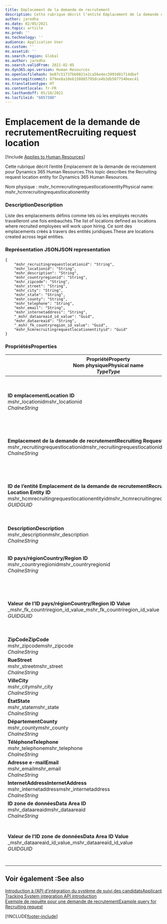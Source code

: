 ```yaml
---
title: Emplacement de la demande de recrutement
description: Cette rubrique décrit l’entité Emplacement de la demande de recrutement pour Dynamics 365 Human Resources.
author: jaredha
ms.date: 02/05/2021
ms.topic: article
ms.prod: ''
ms.technology: ''
audience: Application User
ms.custom: ''
ms.assetid: ''
ms.search.region: Global
ms.author: jaredha
ms.search.validFrom: 2021-02-05
ms.dyn365.ops.version: Human Resources
ms.openlocfilehash: be87c51737bb9021e2ca56e4ec3993d01714dbef
ms.sourcegitcommit: 879ee8a10e6158885795dce4b3db5077540eec41
ms.translationtype: HT
ms.contentlocale: fr-FR
ms.lasthandoff: 05/18/2021
ms.locfileid: "6057380"
---
```

# <a name="recruiting-request-location"></a><span data-ttu-id="080d8-103">Emplacement de la demande de recrutement</span><span class="sxs-lookup"><span data-stu-id="080d8-103">Recruiting request location</span></span>

[!include [Applies to Human Resources](../includes/applies-to-hr.md)]

<span data-ttu-id="080d8-104">Cette rubrique décrit l’entité Emplacement de la demande de recrutement pour Dynamics 365 Human Resources.</span><span class="sxs-lookup"><span data-stu-id="080d8-104">This topic describes the Recruiting request location entity for Dynamics 365 Human Resources.</span></span>

<span data-ttu-id="080d8-105">Nom physique : mshr_hcmrecruitingrequestlocationentity</span><span class="sxs-lookup"><span data-stu-id="080d8-105">Physical name: mshr_hcmrecruitingrequestlocationentity</span></span>

### <a name="description"></a><span data-ttu-id="080d8-106">Description</span><span class="sxs-lookup"><span data-stu-id="080d8-106">Description</span></span>

<span data-ttu-id="080d8-107">Liste des emplacements définis comme tels où les employés recrutés travailleront une fois embauchés.</span><span class="sxs-lookup"><span data-stu-id="080d8-107">The list of locations defined as locations where recruited employees will work upon hiring.</span></span> <span data-ttu-id="080d8-108">Ce sont des emplacements créés à travers des entités juridiques.</span><span class="sxs-lookup"><span data-stu-id="080d8-108">These are locations created across legal entities.</span></span>

### <a name="json-representation"></a><span data-ttu-id="080d8-109">Représentation JSON</span><span class="sxs-lookup"><span data-stu-id="080d8-109">JSON representation</span></span>

```
{
    "mshr_recruitingrequestlocationid": "String",
    "mshr_locationid": "String",
    "mshr_description": "String",
    "mshr_countryregionid": "String",
    "mshr_zipcode": "String",
    "mshr_street": "String",
    "mshr_city": "String",
    "mshr_state": "String",
    "mshr_county": "String",
    "mshr_telephone": "String",
    "mshr_email": "String",
    "mshr_internetaddress": "String",
    "_mshr_dataareaid_id_value": "Guid",
    "mshr_dataareaid": "String",
    "_mshr_fk_countryregion_id_value": "Guid",
    "mshr_hcmrecruitingrequestlocationentityid": "Guid"
}
```

### <a name="properties"></a><span data-ttu-id="080d8-110">Propriétés</span><span class="sxs-lookup"><span data-stu-id="080d8-110">Properties</span></span>

| <span data-ttu-id="080d8-111">Propriété</span><span class="sxs-lookup"><span data-stu-id="080d8-111">Property</span></span><br><span data-ttu-id="080d8-112">**Nom physique**</span><span class="sxs-lookup"><span data-stu-id="080d8-112">**Physical name**</span></span><br><span data-ttu-id="080d8-113">**_Type_**</span><span class="sxs-lookup"><span data-stu-id="080d8-113">**_Type_**</span></span> | <span data-ttu-id="080d8-114">Cas d’emploi</span><span class="sxs-lookup"><span data-stu-id="080d8-114">Use</span></span> | <span data-ttu-id="080d8-115">Description</span><span class="sxs-lookup"><span data-stu-id="080d8-115">Description</span></span> |
| --- | --- | --- |
| <span data-ttu-id="080d8-116">**ID emplacement**</span><span class="sxs-lookup"><span data-stu-id="080d8-116">**Location ID**</span></span><br><span data-ttu-id="080d8-117">mshr_locationid</span><span class="sxs-lookup"><span data-stu-id="080d8-117">mshr_locationid</span></span><br><span data-ttu-id="080d8-118">*Chaîne*</span><span class="sxs-lookup"><span data-stu-id="080d8-118">*String*</span></span> | <span data-ttu-id="080d8-119">Écriture unique</span><span class="sxs-lookup"><span data-stu-id="080d8-119">Write-once</span></span><br><span data-ttu-id="080d8-120">Requis</span><span class="sxs-lookup"><span data-stu-id="080d8-120">Required</span></span> | <span data-ttu-id="080d8-121">Identificateur généré par le système, lisible par l’utilisateur pour l’emplacement de recrutement.</span><span class="sxs-lookup"><span data-stu-id="080d8-121">The system-generated, user-readable identifier for the recruiting location.</span></span> |
| <span data-ttu-id="080d8-122">**Emplacement de la demande de recrutement**</span><span class="sxs-lookup"><span data-stu-id="080d8-122">**Recruiting Request Location**</span></span><br><span data-ttu-id="080d8-123">mshr_recruitingrequestlocationid</span><span class="sxs-lookup"><span data-stu-id="080d8-123">mshr_recruitingrequestlocationid</span></span><br><span data-ttu-id="080d8-124">*Chaîne*</span><span class="sxs-lookup"><span data-stu-id="080d8-124">*String*</span></span> | <span data-ttu-id="080d8-125">Écriture unique</span><span class="sxs-lookup"><span data-stu-id="080d8-125">Write-once</span></span><br><span data-ttu-id="080d8-126">Requis</span><span class="sxs-lookup"><span data-stu-id="080d8-126">Required</span></span> | <span data-ttu-id="080d8-127">Identificateur unique défini par l’utilisateur pour l’emplacement de recrutement.</span><span class="sxs-lookup"><span data-stu-id="080d8-127">User-defined unique identifier for the recruiting location.</span></span> |
| <span data-ttu-id="080d8-128">**ID de l’entité Emplacement de la demande de recrutement**</span><span class="sxs-lookup"><span data-stu-id="080d8-128">**Recruiting Request Location Entity ID**</span></span><br><span data-ttu-id="080d8-129">mshr_hcmrecruitingrequestlocationentityid</span><span class="sxs-lookup"><span data-stu-id="080d8-129">mshr_hcmrecruitingrequestlocationentityid</span></span><br><span data-ttu-id="080d8-130">*GUID*</span><span class="sxs-lookup"><span data-stu-id="080d8-130">*GUID*</span></span> | <span data-ttu-id="080d8-131">Lecture seule</span><span class="sxs-lookup"><span data-stu-id="080d8-131">Read-only</span></span><br><span data-ttu-id="080d8-132">Requis</span><span class="sxs-lookup"><span data-stu-id="080d8-132">Required</span></span> | <span data-ttu-id="080d8-133">Identificateur unique généré par le système pour le dossier d’emplacement de la demande de recrutement.</span><span class="sxs-lookup"><span data-stu-id="080d8-133">System-generated unique identifier for the recruiting request location record.</span></span> |
| <span data-ttu-id="080d8-134">**Description**</span><span class="sxs-lookup"><span data-stu-id="080d8-134">**Description**</span></span><br><span data-ttu-id="080d8-135">mshr_description</span><span class="sxs-lookup"><span data-stu-id="080d8-135">mshr_description</span></span><br><span data-ttu-id="080d8-136">*Chaîne*</span><span class="sxs-lookup"><span data-stu-id="080d8-136">*String*</span></span> | <span data-ttu-id="080d8-137">Lecture/écriture</span><span class="sxs-lookup"><span data-stu-id="080d8-137">Read/write</span></span><br><span data-ttu-id="080d8-138">Requis</span><span class="sxs-lookup"><span data-stu-id="080d8-138">Required</span></span> | <span data-ttu-id="080d8-139">Description de l’emplacement.</span><span class="sxs-lookup"><span data-stu-id="080d8-139">Description of the location.</span></span> |
| <span data-ttu-id="080d8-140">**ID pays/région**</span><span class="sxs-lookup"><span data-stu-id="080d8-140">**Country/Region ID**</span></span><br><span data-ttu-id="080d8-141">mshr_countryregionid</span><span class="sxs-lookup"><span data-stu-id="080d8-141">mshr_countryregionid</span></span><br><span data-ttu-id="080d8-142">*Chaîne*</span><span class="sxs-lookup"><span data-stu-id="080d8-142">*String*</span></span> | <span data-ttu-id="080d8-143">Lecture seule</span><span class="sxs-lookup"><span data-stu-id="080d8-143">Read-only</span></span><br><span data-ttu-id="080d8-144">Facultatif</span><span class="sxs-lookup"><span data-stu-id="080d8-144">Optional</span></span> | <span data-ttu-id="080d8-145">Spécifie le pays ou la région où le candidat a la citoyenneté.</span><span class="sxs-lookup"><span data-stu-id="080d8-145">Specifies the country or region where the candidate has citizenship.</span></span> |
| <span data-ttu-id="080d8-146">**Valeur de l’ID pays/région**</span><span class="sxs-lookup"><span data-stu-id="080d8-146">**Country/Region ID Value**</span></span><br><span data-ttu-id="080d8-147">_mshr_fk_countriregion_id_value</span><span class="sxs-lookup"><span data-stu-id="080d8-147">_mshr_fk_countriregion_id_value</span></span><br><span data-ttu-id="080d8-148">*GUID*</span><span class="sxs-lookup"><span data-stu-id="080d8-148">*GUID*</span></span> | <span data-ttu-id="080d8-149">Lecture seule</span><span class="sxs-lookup"><span data-stu-id="080d8-149">Read-only</span></span><br><span data-ttu-id="080d8-150">Facultatif</span><span class="sxs-lookup"><span data-stu-id="080d8-150">Optional</span></span><br><span data-ttu-id="080d8-151">Clé étrangère : mshr_logisticaddresscountryregionentityid de l’entité mshr_logisticsaddresscountryregionentity</span><span class="sxs-lookup"><span data-stu-id="080d8-151">Foreign key: mshr_logisticaddresscountryregionentityid of mshr_logisticsaddresscountryregionentity</span></span> | <span data-ttu-id="080d8-152">Identificateur unique généré par le système du pays ou de la région de l’adresse.</span><span class="sxs-lookup"><span data-stu-id="080d8-152">System-generated unique identifier of the country/region of the address.</span></span> |
| <span data-ttu-id="080d8-153">**ZipCode**</span><span class="sxs-lookup"><span data-stu-id="080d8-153">**ZipCode**</span></span><br><span data-ttu-id="080d8-154">mshr_zipcode</span><span class="sxs-lookup"><span data-stu-id="080d8-154">mshr_zipcode</span></span><br><span data-ttu-id="080d8-155">*Chaîne*</span><span class="sxs-lookup"><span data-stu-id="080d8-155">*String*</span></span> | <span data-ttu-id="080d8-156">Lecture seule</span><span class="sxs-lookup"><span data-stu-id="080d8-156">Read-only</span></span><br><span data-ttu-id="080d8-157">Facultatif</span><span class="sxs-lookup"><span data-stu-id="080d8-157">Optional</span></span> | <span data-ttu-id="080d8-158">Code postal.</span><span class="sxs-lookup"><span data-stu-id="080d8-158">Zip/postal code.</span></span> |
| <span data-ttu-id="080d8-159">**Rue**</span><span class="sxs-lookup"><span data-stu-id="080d8-159">**Street**</span></span><br><span data-ttu-id="080d8-160">mshr_street</span><span class="sxs-lookup"><span data-stu-id="080d8-160">mshr_street</span></span><br><span data-ttu-id="080d8-161">*Chaîne*</span><span class="sxs-lookup"><span data-stu-id="080d8-161">*String*</span></span> | <span data-ttu-id="080d8-162">Lecture seule</span><span class="sxs-lookup"><span data-stu-id="080d8-162">Read-only</span></span><br><span data-ttu-id="080d8-163">Facultatif</span><span class="sxs-lookup"><span data-stu-id="080d8-163">Optional</span></span> | <span data-ttu-id="080d8-164">Nom de la rue.</span><span class="sxs-lookup"><span data-stu-id="080d8-164">Street address.</span></span> |
| <span data-ttu-id="080d8-165">**Ville**</span><span class="sxs-lookup"><span data-stu-id="080d8-165">**City**</span></span><br><span data-ttu-id="080d8-166">mshr_city</span><span class="sxs-lookup"><span data-stu-id="080d8-166">mshr_city</span></span><br><span data-ttu-id="080d8-167">*Chaîne*</span><span class="sxs-lookup"><span data-stu-id="080d8-167">*String*</span></span> | <span data-ttu-id="080d8-168">Lecture seule</span><span class="sxs-lookup"><span data-stu-id="080d8-168">Read-only</span></span><br><span data-ttu-id="080d8-169">Facultatif</span><span class="sxs-lookup"><span data-stu-id="080d8-169">Optional</span></span> | <span data-ttu-id="080d8-170">Ville.</span><span class="sxs-lookup"><span data-stu-id="080d8-170">City.</span></span> |
| <span data-ttu-id="080d8-171">**État**</span><span class="sxs-lookup"><span data-stu-id="080d8-171">**State**</span></span><br><span data-ttu-id="080d8-172">mshr_state</span><span class="sxs-lookup"><span data-stu-id="080d8-172">mshr_state</span></span><br><span data-ttu-id="080d8-173">*Chaîne*</span><span class="sxs-lookup"><span data-stu-id="080d8-173">*String*</span></span> | <span data-ttu-id="080d8-174">Lecture seule</span><span class="sxs-lookup"><span data-stu-id="080d8-174">Read-only</span></span><br><span data-ttu-id="080d8-175">Facultatif</span><span class="sxs-lookup"><span data-stu-id="080d8-175">Optional</span></span> | <span data-ttu-id="080d8-176">Région ou province.</span><span class="sxs-lookup"><span data-stu-id="080d8-176">State or province.</span></span> |
| <span data-ttu-id="080d8-177">**Département**</span><span class="sxs-lookup"><span data-stu-id="080d8-177">**County**</span></span><br><span data-ttu-id="080d8-178">mshr_county</span><span class="sxs-lookup"><span data-stu-id="080d8-178">mshr_county</span></span><br><span data-ttu-id="080d8-179">*Chaîne*</span><span class="sxs-lookup"><span data-stu-id="080d8-179">*String*</span></span> | <span data-ttu-id="080d8-180">Lecture seule</span><span class="sxs-lookup"><span data-stu-id="080d8-180">Read-only</span></span><br><span data-ttu-id="080d8-181">Facultatif</span><span class="sxs-lookup"><span data-stu-id="080d8-181">Optional</span></span> | <span data-ttu-id="080d8-182">Département.</span><span class="sxs-lookup"><span data-stu-id="080d8-182">County.</span></span> |
| <span data-ttu-id="080d8-183">**Téléphone**</span><span class="sxs-lookup"><span data-stu-id="080d8-183">**Telephone**</span></span><br><span data-ttu-id="080d8-184">mshr_telephone</span><span class="sxs-lookup"><span data-stu-id="080d8-184">mshr_telephone</span></span><br><span data-ttu-id="080d8-185">*Chaîne*</span><span class="sxs-lookup"><span data-stu-id="080d8-185">*String*</span></span> | <span data-ttu-id="080d8-186">Lecture/écriture</span><span class="sxs-lookup"><span data-stu-id="080d8-186">Read/write</span></span><br><span data-ttu-id="080d8-187">Facultatif</span><span class="sxs-lookup"><span data-stu-id="080d8-187">Optional</span></span> | <span data-ttu-id="080d8-188">Numéro de téléphone de l’emplacement.</span><span class="sxs-lookup"><span data-stu-id="080d8-188">Telephone number for the location.</span></span> |
| <span data-ttu-id="080d8-189">**Adresse e-mail**</span><span class="sxs-lookup"><span data-stu-id="080d8-189">**Email**</span></span><br><span data-ttu-id="080d8-190">mshr_email</span><span class="sxs-lookup"><span data-stu-id="080d8-190">mshr_email</span></span><br><span data-ttu-id="080d8-191">*Chaîne*</span><span class="sxs-lookup"><span data-stu-id="080d8-191">*String*</span></span> | <span data-ttu-id="080d8-192">Lecture/écriture</span><span class="sxs-lookup"><span data-stu-id="080d8-192">Read/write</span></span><br><span data-ttu-id="080d8-193">Facultatif</span><span class="sxs-lookup"><span data-stu-id="080d8-193">Optional</span></span> | <span data-ttu-id="080d8-194">Adresse e-mail.</span><span class="sxs-lookup"><span data-stu-id="080d8-194">Email address.</span></span> |
| <span data-ttu-id="080d8-195">**InternetAddress**</span><span class="sxs-lookup"><span data-stu-id="080d8-195">**InternetAddress**</span></span><br><span data-ttu-id="080d8-196">mshr_internetaddress</span><span class="sxs-lookup"><span data-stu-id="080d8-196">mshr_internetaddress</span></span><br><span data-ttu-id="080d8-197">*Chaîne*</span><span class="sxs-lookup"><span data-stu-id="080d8-197">*String*</span></span> | <span data-ttu-id="080d8-198">Lecture/écriture</span><span class="sxs-lookup"><span data-stu-id="080d8-198">Read/write</span></span><br><span data-ttu-id="080d8-199">Facultatif</span><span class="sxs-lookup"><span data-stu-id="080d8-199">Optional</span></span> | <span data-ttu-id="080d8-200">URL du site Web de l’emplacement.</span><span class="sxs-lookup"><span data-stu-id="080d8-200">URL for the location website.</span></span> |
| <span data-ttu-id="080d8-201">**ID zone de données**</span><span class="sxs-lookup"><span data-stu-id="080d8-201">**Data Area ID**</span></span><br><span data-ttu-id="080d8-202">mshr_dataareaid</span><span class="sxs-lookup"><span data-stu-id="080d8-202">mshr_dataareaid</span></span><br><span data-ttu-id="080d8-203">*Chaîne*</span><span class="sxs-lookup"><span data-stu-id="080d8-203">*String*</span></span> | <span data-ttu-id="080d8-204">Lecture/écriture</span><span class="sxs-lookup"><span data-stu-id="080d8-204">Read/write</span></span><br><span data-ttu-id="080d8-205">Facultatif</span><span class="sxs-lookup"><span data-stu-id="080d8-205">Optional</span></span> | <span data-ttu-id="080d8-206">Spécifie l’entité juridique (société).</span><span class="sxs-lookup"><span data-stu-id="080d8-206">Specifies the legal entity (company).</span></span> |
| <span data-ttu-id="080d8-207">**Valeur de l’ID zone de données**</span><span class="sxs-lookup"><span data-stu-id="080d8-207">**Data Area ID Value**</span></span><br><span data-ttu-id="080d8-208">_mshr_dataareaid_id_value</span><span class="sxs-lookup"><span data-stu-id="080d8-208">_mshr_dataareaid_id_value</span></span><br><span data-ttu-id="080d8-209">*GUID*</span><span class="sxs-lookup"><span data-stu-id="080d8-209">*GUID*</span></span> | <span data-ttu-id="080d8-210">Lecture seule</span><span class="sxs-lookup"><span data-stu-id="080d8-210">Read-only</span></span><br><span data-ttu-id="080d8-211">Facultatif</span><span class="sxs-lookup"><span data-stu-id="080d8-211">Optional</span></span><br><span data-ttu-id="080d8-212">Clé étrangère : cdm_companyid de l’entité cdm_company entity</span><span class="sxs-lookup"><span data-stu-id="080d8-212">Foreign key: cdm_companyid of cdm_company entity</span></span> | <span data-ttu-id="080d8-213">Valeur GUID générée par le système identifiant l’entité juridique (société).</span><span class="sxs-lookup"><span data-stu-id="080d8-213">System-generated GUID value identifying the legal entity (company).</span></span> |

## <a name="see-also"></a><span data-ttu-id="080d8-214">Voir également :</span><span class="sxs-lookup"><span data-stu-id="080d8-214">See also</span></span>

[<span data-ttu-id="080d8-215">Introduction à l’API d’intégration du système de suivi des candidats</span><span class="sxs-lookup"><span data-stu-id="080d8-215">Applicant Tracking System integration API introduction</span></span>](hr-admin-integration-ats-api-introduction.md)<br>
[<span data-ttu-id="080d8-216">Exemple de requête pour une demande de recrutement</span><span class="sxs-lookup"><span data-stu-id="080d8-216">Example query for Recruiting request</span></span>](hr-admin-integration-ats-api-recruiting-request-example-query.md)



[!INCLUDE[footer-include](../includes/footer-banner.md)]